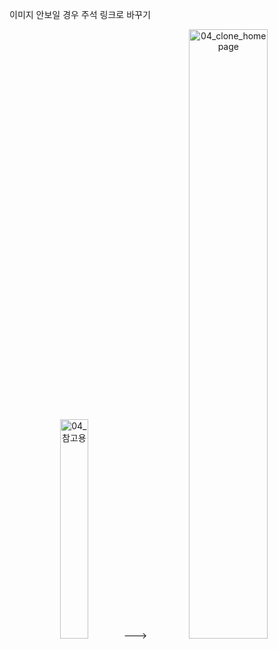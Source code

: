 <p>이미지 안보일 경우 주석 링크로 바꾸기</p>
<p align="center">
    <img width="30%" alt="04_참고용" src="https://github.com/ysolarh/OZ_class_backend/assets/109467066/f55c4363-a512-40ea-b5c8-d4b21c266d03">
    --->
    <img width="50%" alt="04_clone_homepage" src="https://github.com/ysolarh/OZ_class_backend/assets/109467066/a4d1466b-c5b0-4899-81bd-5f152d27abd4">
</p>